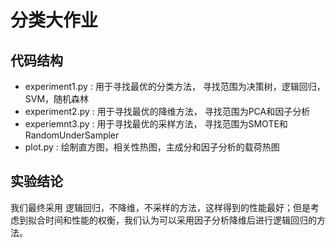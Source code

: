 # 分类大作业

## 代码结构
- experiment1.py : 用于寻找最优的分类方法， 寻找范围为决策树，逻辑回归，SVM，随机森林
- experiment2.py : 用于寻找最优的降维方法， 寻找范围为PCA和因子分析
- experiemnt3.py : 用于寻找最优的采样方法， 寻找范围为SMOTE和RandomUnderSampler
- plot.py : 绘制直方图，相关性热图，主成分和因子分析的载荷热图

## 实验结论

我们最终采用 逻辑回归，不降维，不采样的方法，这样得到的性能最好；但是考虑到拟合时间和性能的权衡，我们认为可以采用因子分析降维后进行逻辑回归的方法。
